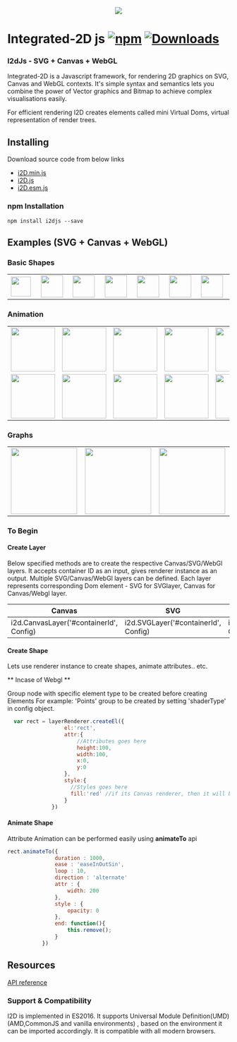<p align="center"> 
  <img src="https://avatars0.githubusercontent.com/u/33233302?s=400&u=5fce4d3bd8100ad7ea284d12b948e5f09444dd55&v=4">
</p>

# Integrated-2D js [![npm](https://img.shields.io/npm/v/i2djs.svg)](https://www.npmjs.com/package/i2djs) [![Downloads](https://img.shields.io/npm/dm/i2djs.svg)](https://www.npmjs.com/package/i2djs)

### I2dJs - SVG + Canvas + WebGL

Integrated-2D is a Javascript framework, for rendering 2D graphics on SVG, Canvas and WebGL contexts. It's simple syntax and semantics lets you combine the power of Vector graphics and Bitmap to achieve complex visualisations easily.

For efficient rendering I2D creates elements called mini Virtual Doms, virtual representation of render trees.

## Installing

Download source code from below links

* [i2D.min.js](https://raw.githubusercontent.com/I2djs/I2D/master/dist/i2d.min.js)
* [i2D.js](https://raw.githubusercontent.com/I2djs/I2D/master/dist/i2d.js) 
* [i2D.esm.js](https://raw.githubusercontent.com/I2djs/I2D/master/dist/i2d.esm.js)

### npm Installation
```
npm install i2djs --save
```

Examples (SVG + Canvas + WebGL)
---

### Basic Shapes
<table>
    <tr>
        <td width="10%"><a href="https://i2djs.github.io/I2Djs/examples/canvas/shapes.html"><img width="45" src="https://i2djs.github.io/I2Djs/examples/snaps/square.png"></a></td>
        <td width="10%"><a href="https://i2djs.github.io/I2Djs/examples/canvas/shapes.html"><img width="50" src="https://i2djs.github.io/I2Djs/examples/snaps/circle.png"></a></td>
        <td width="10%"><a href="https://i2djs.github.io/I2Djs/examples/canvas/shapes.html"><img width="50" src="https://i2djs.github.io/I2Djs/examples/snaps/line.png"></a></td>
      <td width="10%"><a href="https://i2djs.github.io/I2Djs/examples/canvas/shapes.html"><img width="50" src="https://i2djs.github.io/I2Djs/examples/snaps/polygon.png"></a></td>
      <td width="10%"><a href="https://i2djs.github.io/I2Djs/examples/canvas/shapes.html"><img width="50" src="https://i2djs.github.io/I2Djs/examples/snaps/ellipse.png"></a></td>
      <td width="10%"><a href="https://i2djs.github.io/I2Djs/examples/canvas/shapes.html"><img width="50" src="https://i2djs.github.io/I2Djs/examples/snaps/image.png"></a></td>
      <td width="10%"><a href="https://i2djs.github.io/I2Djs/examples/canvas/text.html"><img width="50" src="https://i2djs.github.io/I2Djs/examples/snaps/text.png"></a></td>
    </tr>
</table>

### Animation 
<table>
    <tr>
      <td width="15%"><a href="https://i2djs.github.io/I2Djs/examples/canvas/attributesAnimation.html"><img width="100" src="https://i2djs.github.io/I2Djs/examples/snaps/attributeAnimation.gif"></a></td>
      <td width="15%"><a href="https://i2djs.github.io/I2Djs/examples/canvas/circleMovementAnimation.html"><img width="100" src="https://i2djs.github.io/I2Djs/examples/snaps/circleMoveMent.gif"></a></td>
      <td width="15%"><a href="https://i2djs.github.io/I2Djs/examples/canvas/mouseEvent2.html"><img width="100" src="https://i2djs.github.io/I2Djs/examples/snaps/mouse2Animation.gif"></a></td>
      <td width="15%"><a href="https://i2djs.github.io/I2Djs/examples/canvas/mouseEvent.html"><img width="100" src="https://i2djs.github.io/I2Djs/examples/snaps/mouseAnimation.gif"></a></td>
      <td width="15%"><a href="https://i2djs.github.io/I2Djs/examples/canvas/image.html"><img width="100" src="https://i2djs.github.io/I2Djs/examples/snaps/imageAnimation.gif"></a></td>
      <td width="15%"><a href="https://i2djs.github.io/I2Djs/examples/canvas/pathAnimator.html"><img width="100" src="https://i2djs.github.io/I2Djs/examples/snaps/PathAnimation.gif"></a></td>
    </tr>
  <tr>
    <td width="15%"><a href="https://i2djs.github.io/I2Djs/examples/canvas/pathMorph.html"><img width="100" src="https://i2djs.github.io/I2Djs/examples/snaps/PathMorphAnimation.gif"></a></td>
    <td width="15%"><a href="https://i2djs.github.io/I2Djs/examples/canvas/solarSystem.html"><img width="100" src="https://i2djs.github.io/I2Djs/examples/snaps/solarAnimation.gif"></a></td>
    <td width="15%"><a href="https://i2djs.github.io/I2Djs/examples/canvas/distortion.html"><img width="100" src="https://i2djs.github.io/I2Djs/examples/snaps/distortion.gif"></a></td>
    <td width="15%"><a href="https://i2djs.github.io/I2Djs/examples/canvas/radarAnimation.html"><img width="100" src="https://i2djs.github.io/I2Djs/examples/snaps/radarScanner.gif"></a></td>
    <td width="15%"><a href="https://i2djs.github.io/I2Djs/examples/canvas/sparklesAnimation.html"><img width="100" src="https://i2djs.github.io/I2Djs/examples/snaps/sparkles.gif"></a></td>
    <td width="15%"><a href="https://i2djs.github.io/I2Djs/examples/canvas/radarAnimation.html"><img width="100" src="https://i2djs.github.io/I2Djs/examples/snaps/I2DAnimation.gif"></a></td>
  </tr>
</table>

### Graphs
<table>
    <tr>
        <td width="25%"><a href="https://i2djs.github.io/I2Djs/examples/canvas/graph.html"><img width="150" src="https://i2djs.github.io/I2Djs/examples/snaps/graph.gif"></a></td>
        <td width="25%"><a href="https://i2djs.github.io/I2Djs/examples/canvas/hugeGraph.html"><img width="150" src="https://i2djs.github.io/I2Djs/examples/snaps/hugeGraph.gif"></a></td>
        <td width="25%"><a href="https://i2djs.github.io/I2Djs/examples/canvas/networkSystem.html"><img width="150" src="https://i2djs.github.io/I2Djs/examples/snaps/graphAnimation.gif"></a></td>
    </tr>
</table>

### To Begin

#### Create Layer
Below specified methods are to create the respective Canvas/SVG/WebGl layers. It accepts container ID as an input, gives renderer instance as an output.
Multiple SVG/Canvas/WebGl layers can be defined. Each layer represents corresponding Dom element - SVG for SVGlayer, Canvas for Canvas/Webgl layer.

| Canvas  | SVG |  WebGl |
| ------------- | ------------- | ------------- |
| i2d.CanvasLayer('#containerId', Config)  | i2d.SVGLayer('#containerId', Config)  | i2d.WebglLayer('#containerId', Config) |

#### Create Shape
Lets use renderer instance to create shapes, animate attributes.. etc.

** Incase of Webgl **

   Group node with specific element type to be created before creating Elements
   For example: 'Points' group to be created by setting 'shaderType' in config object.

```javascript
  var rect = layerRenderer.createEl({
                  el:'rect',
                  attr:{
                      //Attributes goes here
                      height:100,
                      width:100,
                      x:0,
                      y:0
                  },
                  style:{
                    //Styles goes here
                    fill:'red' //if its Canvas renderer, then it will be canvas style attr 'fillStyle'
                  }
              })
```

#### Animate Shape
Attribute Animation can be performed easily using <b>animateTo</b> api

```javascript
rect.animateTo({
               duration : 1000,
               ease : 'easeInOutSin',
               loop : 10,
               direction : 'alternate'
               attr : {
                   width: 200
               },
               style : {
                   opacity: 0
               },
               end: function(){
                   this.remove();
               }
           })
```

Resources
---
[API reference](https://github.com/I2djs/I2D/wiki/API-Reference)


### Support & Compatibility
I2D is implemented in ES2016. It supports Universal Module Definition(UMD)(AMD,CommonJS and vanilla environments) , based on the environment it can be imported accordingly.
It is compatible with all modern browsers.
    
